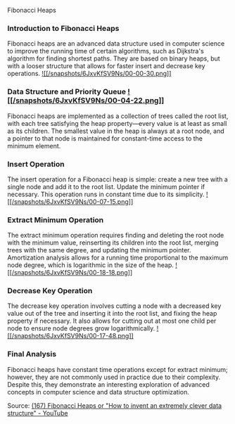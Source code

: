 Fibonacci Heaps
### Introduction to Fibonacci Heaps
Fibonacci heaps are an advanced data structure used in computer science to improve the running time of certain algorithms, such as Dijkstra's algorithm for finding shortest paths. They are based on binary heaps, but with a looser structure that allows for faster insert and decrease key operations. [![[/snapshots/6JxvKfSV9Ns/00-00-30.png]]](<https://youtu.be/6JxvKfSV9Ns?t=28s>)

### Data Structure and Priority Queue [![[/snapshots/6JxvKfSV9Ns/00-04-22.png]]](<https://youtu.be/6JxvKfSV9Ns?t=260s>)
Fibonacci heaps are implemented as a collection of trees called the root list, with each tree satisfying the heap property—every value is at least as small as its children. The smallest value in the heap is always at a root node, and a pointer to that node is maintained for constant-time access to the minimum element. 

### Insert Operation
The insert operation for a Fibonacci heap is simple: create a new tree with a single node and add it to the root list. Update the minimum pointer if necessary. This operation runs in constant time due to its simplicity. [![[/snapshots/6JxvKfSV9Ns/00-07-15.png]]](<https://youtu.be/6JxvKfSV9Ns?t=433s>)

### Extract Minimum Operation
The extract minimum operation requires finding and deleting the root node with the minimum value, reinserting its children into the root list, merging trees with the same degree, and updating the minimum pointer. Amortization analysis allows for a running time proportional to the maximum node degree, which is logarithmic in the size of the heap. [![[/snapshots/6JxvKfSV9Ns/00-18-18.png]]](<https://youtu.be/6JxvKfSV9Ns?t=1095s>)

### Decrease Key Operation
The decrease key operation involves cutting a node with a decreased key value out of the tree and inserting it into the root list, and fixing the heap property if necessary. It also allows for cutting out at most one child per node to ensure node degrees grow logarithmically. [![[/snapshots/6JxvKfSV9Ns/00-17-48.png]]](<https://youtu.be/6JxvKfSV9Ns?t=1066s>)

### Final Analysis
Fibonacci heaps have constant time operations except for extract minimum; however, they are not commonly used in practice due to their complexity. Despite this, they demonstrate an interesting exploration of advanced concepts in computer science and data structure optimization. 

Source: [(167) Fibonacci Heaps or "How to invent an extremely clever data structure" - YouTube](https://www.youtube.com/watch?v=6JxvKfSV9Ns)
